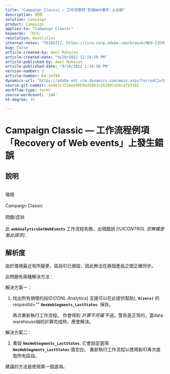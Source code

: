 ```yaml
---
title: "Campaign Classic — 工作流實例'恢復Web事件'上出錯"
description: 說明
solution: Campaign
product: Campaign
applies-to: "Campaign Classic"
keywords: 「KCS」
resolution: Resolution
internal-notes: "TK165217, https://jira.corp.adobe.com/browse/NEO-13599"
bug: false
article-created-by: Amol Mahajan
article-created-date: "9/20/2022 12:14:50 PM"
article-published-by: Amol Mahajan
article-published-date: "9/20/2022 1:14:58 PM"
version-number: 3
article-number: KA-14794
dynamics-url: "https://adobe-ent.crm.dynamics.com/main.aspx?forceUCI=1&pagetype=entityrecord&etn=knowledgearticle&id=0af58dd1-dd38-ed11-9db0-000d3a5c1bcc"
source-git-commit: ea407c1526ee90b9ad5863ce52097a5bcaf43102
workflow-type: tm+mt
source-wordcount: '144'
ht-degree: 3%

---
```


# Campaign Classic — 工作流程例項「Recovery of Web events」上發生錯誤

## 說明

<br>環境 <br><br>
Campaign Classic
<br><br>問題/症狀<br><br>
此 <b>`webAnalyticsGetWebEvents` </b>工作流程失敗，出現錯誤 *[!UICONTROL 您無權查看此請求]*.


## 解析度


由於環境最近有所變更，區段ID已損毀，因此無法在兩個產品之間正確同步。

此問題有兩種解決方法：

解決方案一：

1. 找出所有損壞的段ID([!DNL Analytics] 支援可以在此提供幫助), <b>`0(zero)`</b> 的requestId=&quot;&quot; <b>`NmsWebSegments_LastStates`</b>. 保存。

   再次重新執行工作流程。 你會得到 *計算不完備* 不過，警告是正常的，當data warehouse端的計算完成時，應會解決。


解決方案二：

1. 重設 <b>`NmsWebSegments_LastStates`</b>. 它會設定選項 <b>`NmsWebSegments_LastStates`</b> 值空白。 重新執行工作流程以使用新ID再次提取所有區段。




建議的方法是使用第一個選項。
